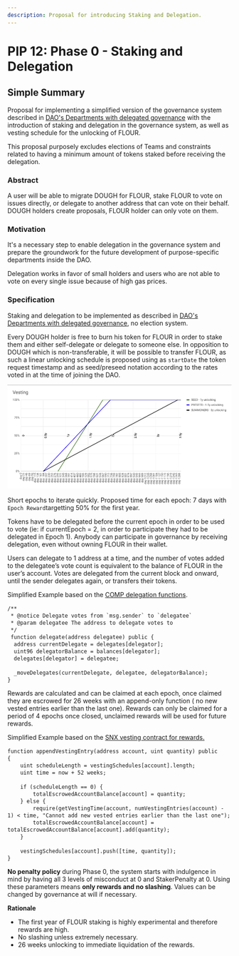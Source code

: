 ```yaml
---
description: Proposal for introducing Staking and Delegation.
---
```


# PIP 12: Phase 0 - Staking and Delegation

## Simple Summary

Proposal for implementing a simplified version of the governance system described in [DAO's Departments with delegated governance](piedao.md) with the introduction of staking and delegation in the governance system, as well as vesting schedule for the unlocking of FLOUR.  
  
This proposal purposely excludes elections of Teams and constraints related to having a minimum amount of tokens staked before receiving the delegation.

### Abstract <a id="abstract"></a>

A user will be able to migrate DOUGH for FLOUR, stake FLOUR to vote on issues directly, or delegate to another address that can vote on their behalf. DOUGH holders create proposals, FLOUR holder can only vote on them.

### Motivation <a id="motivation"></a>

It's a necessary step to enable delegation in the governance system and prepare the groundwork for the future development of purpose-specific departments inside the DAO.   
  
Delegation works in favor of small holders and users who are not able to vote on every single issue because of high gas prices.

### Specification <a id="specification"></a>

Staking and delegation to be implemented as described in [DAO's Departments with delegated governance](piedao.md), no election system.  
  
Every DOUGH holder is free to burn his token for FLOUR in order to stake them and either self-delegate or delegate to someone else. In opposition to DOUGH which is non-transferable, it will be possible to transfer FLOUR, as such a linear unlocking schedule is proposed using as `startDate` the token request timestamp and as seed/preseed notation according to the rates voted in at the time of joining the DAO.

![](../.gitbook/assets/vesting_schedule.png)

Short epochs to iterate quickly. Proposed time for each epoch: 7 days with `Epoch Reward`targetting 50% for the first year.  
  
Tokens have to be delegated before the current epoch in order to be used to vote \(ie: if currentEpoch = 2, in order to participate they had to be delegated in Epoch 1\). Anybody can participate in governance by receiving delegation, even without owning FLOUR in their wallet.  
  
Users can delegate to 1 address at a time, and the number of votes added to the delegatee’s vote count is equivalent to the balance of FLOUR in the user’s account. Votes are delegated from the current block and onward, until the sender delegates again, or transfers their tokens.  
  
Simplified Example based on the [COMP delegation functions](https://etherscan.io/address/0xc00e94cb662c3520282e6f5717214004a7f26888#code).

```text
/**
 * @notice Delegate votes from `msg.sender` to `delegatee`
 * @param delegatee The address to delegate votes to
 */
 function delegate(address delegatee) public {
  address currentDelegate = delegates[delegator];
  uint96 delegatorBalance = balances[delegator];
  delegates[delegator] = delegatee;
  
  _moveDelegates(currentDelegate, delegatee, delegatorBalance);
}
```

Rewards are calculated and can be claimed at each epoch, once claimed they are escrowed for 26 weeks with an append-only function \( no new vested entries earlier than the last one\). Rewards can only be claimed for a period of 4 epochs once closed, unclaimed rewards will be used for future rewards.  
  
Simplified Example based on the [SNX vesting contract for rewards.](https://etherscan.io/address/0xb671f2210b1f6621a2607ea63e6b2dc3e2464d1f#code)

```text
function appendVestingEntry(address account, uint quantity) public
{
    uint scheduleLength = vestingSchedules[account].length;
    uint time = now + 52 weeks;

    if (scheduleLength == 0) {
        totalEscrowedAccountBalance[account] = quantity;
    } else {
        require(getVestingTime(account, numVestingEntries(account) - 1) < time, "Cannot add new vested entries earlier than the last one");
        totalEscrowedAccountBalance[account] = totalEscrowedAccountBalance[account].add(quantity);
    }
    
    vestingSchedules[account].push([time, quantity]);
}
```

**No penalty policy** during Phase 0, the system starts with indulgence in mind by having all 3 levels of misconduct at 0 and StakerPenalty at 0. Using these parameters means **only rewards and no slashing**. Values can be changed by governance at will if necessary.

**Rationale**

* The first year of FLOUR staking is highly experimental and therefore rewards are high.
* No slashing unless extremely necessary.
* 26 weeks unlocking to immediate liquidation of the rewards.





  




